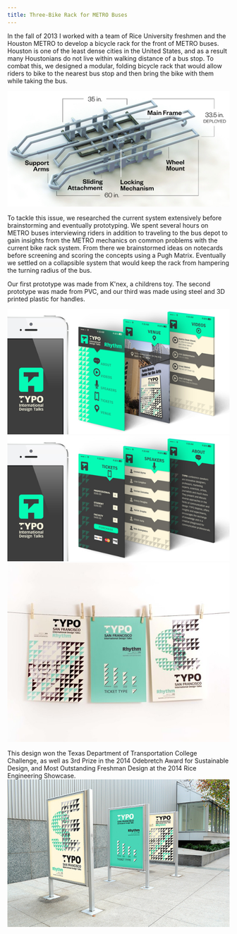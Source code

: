 ```yaml
---
title: Three-Bike Rack for METRO Buses
---
```

In the fall of 2013 I worked with a team of Rice University freshmen and the Houston METRO to develop a bicycle rack for the front of METRO buses. Houston is one of the least dense cities in the United States, and as a result many Houstonians do not live within walking distance of a bus stop. To combat this, we designed a modular, folding bicycle rack that would allow riders to bike to the nearest bus stop and then bring the bike with them while taking the bus.

![METRO Bus](assets/img/work/proj-1/img1.jpg)

To tackle this issue, we researched the current system extensively before brainstorming and eventually prototyping. We spent several hours on METRO buses interviewing riders in addition to traveling to the bus depot to gain insights from the METRO mechanics on common problems with the current bike rack system. From there we brainstormed ideas on notecards before screening and scoring the concepts using a Pugh Matrix. Eventually we settled on a collapsible system that would keep the rack from hampering the turning radius of the bus.

Our first prototype was made from K'nex, a childrens toy. The second prototype was made from PVC, and our third was made using steel and 3D printed plastic for handles.

![Knex Prototype](assets/img/work/proj-1/img2.jpg)
![PVC Prototype](assets/img/work/proj-1/img3.jpg)
![Steel Prototype](assets/img/work/proj-1/img4.jpg)

This design won the Texas Department of Transportation College Challenge, as well as 3rd Prize in the 2014 Odebretch Award for Sustainable Design, and Most Outstanding Freshman Design at the 2014 Rice Engineering Showcase.
![Typo International](assets/img/work/proj-1/img5.jpg)